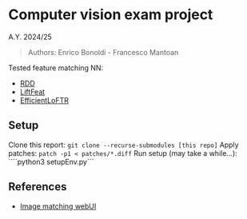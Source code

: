 # Computer vision exam project 
A.Y. 2024/25

> Authors: Enrico Bonoldi - Francesco Mantoan

Tested feature matching NN:
- [RDD](https://github.com/xtcpete/rdd) 
- [LiftFeat](https://github.com/lyp-deeplearning/LiftFeat)
- [EfficientLoFTR](https://github.com/zju3dv/EfficientLoFTR)

## Setup

Clone this report: ```git clone --recurse-submodules [this repo]```
Apply patches: ```patch -p1 < patches/*.diff```
Run setup (may take a while...): ````python3 setupEnv.py```


## References

- [Image matching webUI](https://github.com/Vincentqyw/image-matching-webui)